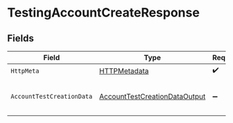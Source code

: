 # TestingAccountCreateResponse


## Fields

| Field                                                                                     | Type                                                                                      | Required                                                                                  | Description                                                                               |
| ----------------------------------------------------------------------------------------- | ----------------------------------------------------------------------------------------- | ----------------------------------------------------------------------------------------- | ----------------------------------------------------------------------------------------- |
| `HttpMeta`                                                                                | [HTTPMetadata](../../Models/Components/HTTPMetadata.md)                                   | :heavy_check_mark:                                                                        | N/A                                                                                       |
| `AccountTestCreationData`                                                                 | [AccountTestCreationDataOutput](../../Models/Components/AccountTestCreationDataOutput.md) | :heavy_minus_sign:                                                                        | The account was successfully created                                                      |